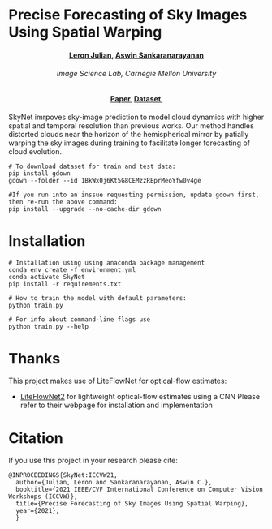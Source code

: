 # Precise Forecasting of Sky Images Using Spatial Warping

<h4 align="center"><b><a href="https://leronjulian.github.io/" target="_blank">Leron
Julian</a>, <a href="https://www.ece.cmu.edu/directory/bios/sankaranarayanan-aswin.html" target="_blank">Aswin
Sankaranarayanan</a></b></h4>

<h6 align="center"><i>Image Science Lab, Carnegie Mellon University</i></h6>

<h4 align="center">
<a href="http://imagesci.ece.cmu.edu/files/paper/2021/SkyNet_ICCVW21.pdf" target="_blank">Paper&nbsp</a>
<a href="https://drive.google.com/drive/folders/1BkWx0j6Kt5G8CEMzzREprMeoYfw0v4ge?usp=drive_link" target="_blank"><b>Dataset&nbsp</b></a>
</h4>


 SkyNet imrpoves sky-image prediction to model cloud dynamics with higher spatial and temporal resolution than previous works. Our method handles distorted clouds near the horizon of the hemispherical mirror by patially warping the sky images during training to facilitate longer forecasting of cloud evolution. 

```shell
# To download dataset for train and test data:
pip install gdown
gdown --folder --id 1BkWx0j6Kt5G8CEMzzREprMeoYfw0v4ge

#If you run into an inssue requesting permission, update gdown first, then re-run the above command:
pip install --upgrade --no-cache-dir gdown
 ```

# Installation

```shell
# Installation using using anaconda package management 
conda env create -f environment.yml
conda activate SkyNet
pip install -r requirements.txt
```

```shell
# How to train the model with default parameters:
python train.py
```

```shell
# For info about command-line flags use
python train.py --help
```

# Thanks
This project makes use of LiteFlowNet for optical-flow estimates:
* [LiteFlowNet2](https://github.com/twhui/LiteFlowNet) for lightweight optical-flow estimates using a CNN
Please refer to their webpage for installation and implementation

# Citation
If you use this project in your research please cite:
```
@INPROCEEDINGS{SkyNet:ICCVW21,
  author={Julian, Leron and Sankaranarayanan, Aswin C.},
  booktitle={2021 IEEE/CVF International Conference on Computer Vision Workshops (ICCVW)}, 
  title={Precise Forecasting of Sky Images Using Spatial Warping}, 
  year={2021},
  }
```



